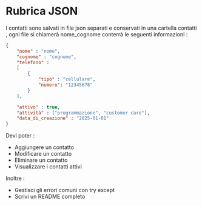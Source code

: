 # Rubrica JSON

I contatti sono salvati in file json separati e conservati in una cartella contatti , ogni file si chiamerà nome_cognome
conterrà le seguenti informazioni :

```json
{
    "nome" : "nome",
    "cognome" : "cognome",
    "telefono" :
    [
        {
            "tipo" : "cellulare",
            "numero": "12345678"
        }
    ],

    "attivo" : true,
    "attività" : ["programmazione", "customer care"],
    "data_di_creazione" : "2025-01-01"
}

```

Devi poter :
- Aggiungere un contatto 
- Modificare un contatto
- Eliminare un contatto 
- Visualizzare i contatti attivi 

Inoltre :
- Gestisci gli errori comuni con try except 
- Scrivi un README completo


